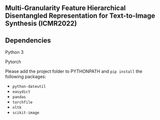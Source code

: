 ## Multi-Granularity Feature Hierarchical Disentangled Representation for Text-to-Image Synthesis (ICMR2022)


## Dependencies
Python 3

Pytorch

Please add the project folder to PYTHONPATH and `pip install` the following packages:
- `python-dateutil`
- `easydict`
- `pandas`
- `torchfile`
- `nltk`
- `scikit-image`

